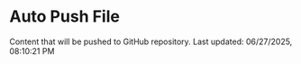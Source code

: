 # Auto Push File

Content that will be pushed to GitHub repository.
Last updated: 06/27/2025, 08:10:21 PM